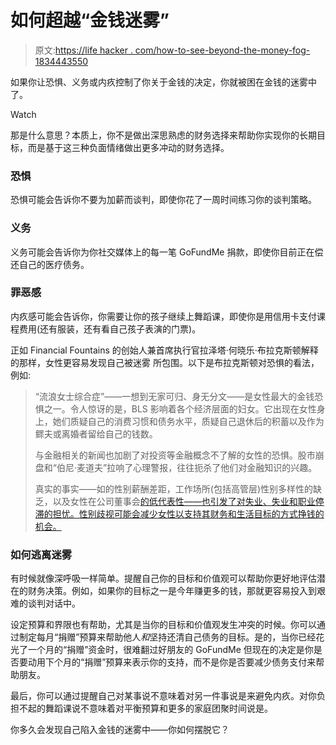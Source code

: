 # 如何超越“金钱迷雾”

> 原文:[https://life hacker . com/how-to-see-beyond-the-money-fog-1834443550](https://lifehacker.com/how-to-see-beyond-the-money-fog-1834443550)

如果你让恐惧、义务或内疚控制了你关于金钱的决定，你就被困在金钱的迷雾中了。

Watch

那是什么意思？本质上，你不是做出深思熟虑的财务选择来帮助你实现你的长期目标，而是基于这三种负面情绪做出更多冲动的财务选择。

### **恐惧**

恐惧可能会告诉你不要为加薪而谈判，即使你花了一周时间练习你的谈判策略。

### **义务**

义务可能会告诉你为你社交媒体上的每一笔 GoFundMe 捐款，即使你目前正在偿还自己的医疗债务。

### **罪恶感**

内疚感可能会告诉你，你需要让你的孩子继续上舞蹈课，即使你是用信用卡支付课程费用(还有服装，还有看自己孩子表演的门票)。

正如 Financial Fountains 的创始人兼首席执行官拉泽塔·何晓乐·布拉克斯顿解释的那样，女性更容易发现自己被迷雾 所包围。以下是布拉克斯顿对恐惧的看法，例如:

> “流浪女士综合症”——一想到无家可归、身无分文——是女性最大的金钱恐惧之一。令人惊讶的是，BLS 影响着各个经济层面的妇女。它出现在女性身上，她们质疑自己的消费习惯和债务水平，质疑自己退休后的积蓄以及作为鳏夫或离婚者留给自己的钱数。
> 
> 与金融相关的新闻也加剧了对投资等金融概念不了解的女性的恐惧。股市崩盘和“伯尼·麦道夫”拉响了心理警报，往往扼杀了他们对金融知识的兴趣。
> 
> 真实的事实——如的性别薪酬差距，工作场所(包括高管层)性别多样性的缺乏，以及女性在公司董事会[的低代表性——也引发了对失业、失业和职业停滞的担忧。性别歧视可能会减少女性以支持其财务和生活目标的方式挣钱的机会。](https://www.catalyst.org/research/women-on-corporate-boards/)

### 如何逃离迷雾

有时候就像深呼吸一样简单。提醒自己你的目标和价值观可以帮助你更好地评估潜在的财务决策。例如，如果你的目标之一是今年赚更多的钱，那就更容易投入到艰难的谈判对话中。

设定预算和界限也有帮助，尤其是当你的目标和价值观发生冲突的时候。你可以通过制定每月“捐赠”预算来帮助他人*和*坚持还清自己债务的目标。是的，当你已经花光了一个月的“捐赠”资金时，很难翻过好朋友的 GoFundMe 但现在的决定是你是否要动用下个月的“捐赠”预算来表示你的支持，而不是你是否要减少债务支付来帮助朋友。

最后，你可以通过提醒自己对某事说不意味着对另一件事说是来避免内疚。对你负担不起的舞蹈课说不意味着对平衡预算和更多的家庭团聚时间说是。

你多久会发现自己陷入金钱的迷雾中——你如何摆脱它？